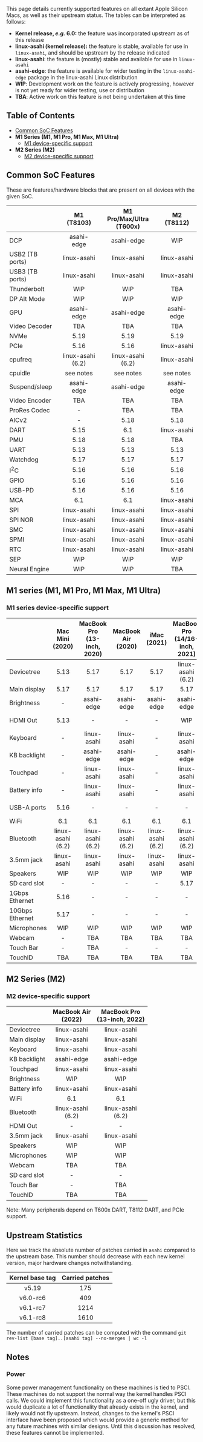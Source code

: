 This page details currently supported features on all extant Apple Silicon Macs, as well as their upstream status. The tables can
be interpreted as follows:

* **Kernel release, *e.g.* 6.0:** the feature was incorporated upstream as of this release
* **linux-asahi (kernel release):** the feature is stable, available for use in `linux-asahi`, and should be upstream by the release indicated
* **linux-asahi**: the feature is (mostly) stable and available for use in `linux-asahi`
* **asahi-edge**: the feature is available for wider testing in the `linux-asahi-edge` package in the linux-asahi Linux distribution
* **WIP**: Development work on the feature is actively progressing, however is not yet ready for wider testing, use or distribution
* **TBA**: Active work on this feature is not being undertaken at this time

## Table of Contents
- [Common SoC Features](#common-soc-features)
- **M1 Series (M1, M1 Pro, M1 Max, M1 Ultra)**
  * [M1 device-specific support](#m1-series-device-specific-support)
- **M2 Series (M2)**
  * [M2 device-specific support](#m2-series-device-specific-support)

## Common SoC Features
These are features/hardware blocks that are present on all devices with the given SoC.

|                  | M1<br>(T8103)        | M1 Pro/Max/Ultra<br>(T600x) | M2<br>(T8112)        |
|------------------|:--------------------:|:---------------------------:|:--------------------:|
| DCP              | asahi-edge           | asahi-edge                  | WIP                  |
| USB2 (TB ports)  | linux-asahi          | linux-asahi                 | linux-asahi          |
| USB3 (TB ports)  | linux-asahi          | linux-asahi                 | linux-asahi          |
| Thunderbolt      | WIP                  | WIP                         | TBA                  |
| DP Alt Mode      | WIP                  | WIP                         | WIP                  |
| GPU              | asahi-edge           | asahi-edge                  | asahi-edge           |
| Video Decoder    | TBA                  | TBA                         | TBA                  |
| NVMe             | 5.19                 | 5.19                        | 5.19                 |
| PCIe             | 5.16                 | 5.16                        | linux-asahi          |
| cpufreq          | linux-asahi<br>(6.2) | linux-asahi<br>(6.2)        | linux-asahi          |
| cpuidle          | see notes            | see notes                   | see notes            |
| Suspend/sleep    | asahi-edge           | asahi-edge                  | asahi-edge           |
| Video Encoder    | TBA                  | TBA                         | TBA                  |
| ProRes Codec     | -                    | TBA                         | TBA                  |
| AICv2            | -                    | 5.18                        | 5.18                 |
| DART             | 5.15                 | 6.1                         | linux-asahi          |
| PMU              | 5.18                 | 5.18                        | TBA                  |
| UART             | 5.13                 | 5.13                        | 5.13                 |
| Watchdog         | 5.17                 | 5.17                        | 5.17                 |
| I<sup>2</sup>C   | 5.16                 | 5.16                        | 5.16                 |
| GPIO             | 5.16                 | 5.16                        | 5.16                 |
| USB-PD           | 5.16                 | 5.16                        | 5.16                 |
| MCA              | 6.1                  | 6.1                         | linux-asahi          |
| SPI              | linux-asahi          | linux-asahi                 | linux-asahi          |
| SPI NOR          | linux-asahi          | linux-asahi                 | linux-asahi          |
| SMC              | linux-asahi          | linux-asahi                 | linux-asahi          |
| SPMI             | linux-asahi          | linux-asahi                 | linux-asahi          |
| RTC              | linux-asahi          | linux-asahi                 | linux-asahi          |
| SEP              | WIP                  | WIP                         | WIP                  |
| Neural Engine    | WIP                  | WIP                         | TBA                  |
  
  
## M1 series (M1, M1 Pro, M1 Max, M1 Ultra)

### M1 series device-specific support
|                    | Mac Mini<br>(2020)   | MacBook Pro<br>(13-inch, 2020) | MacBook Air<br>(2020) | iMac<br>(2021)       | MacBook Pro<br>(14/16-inch, 2021) | Mac Studio<br>(2022) |
|--------------------|:--------------------:|:------------------------------:|:---------------------:|:--------------------:|:---------------------------------:|:--------------------:|
| Devicetree         | 5.13                 | 5.17                           | 5.17                  | 5.17                 | linux-asahi<br>(6.2)              | linux-asahi<br>(6.2) |
| Main display       | 5.17                 | 5.17                           | 5.17                  | 5.17                 | 5.17                              | 5.17                 |
| Brightness         | -                    | asahi-edge                     | asahi-edge            | asahi-edge           | asahi-edge                        | -                    |
| HDMI Out           | 5.13                 | -                              | -                     | -                    | WIP                               | linux-asahi          |
| Keyboard           | -                    | linux-asahi                    | linux-asahi           | -                    | linux-asahi                       | -                    |
| KB backlight       | -                    | asahi-edge                     | asahi-edge            | -                    | asahi-edge                        | -                    |
| Touchpad           | -                    | linux-asahi                    | linux-asahi           | -                    | linux-asahi                       | -                    |
| Battery info       | -                    | linux-asahi                    | linux-asahi           | -                    | linux-asahi                       | -                    |
| USB-A ports        | 5.16                 | -                              | -                     | -                    | -                                 | linux-asahi          |
| WiFi               | 6.1                  | 6.1                            | 6.1                   | 6.1                  | 6.1                               | 6.1                  |
| Bluetooth          | linux-asahi<br>(6.2) | linux-asahi<br>(6.2)           | linux-asahi<br>(6.2)  | linux-asahi<br>(6.2) | linux-asahi<br>(6.2)              | linux-asahi<br>(6.2) |
| 3.5mm jack         | linux-asahi          | linux-asahi                    | linux-asahi           | linux-asahi          | linux-asahi                       | linux-asahi          |
| Speakers           | WIP                  | WIP                            | WIP                   | WIP                  | WIP                               | WIP                  |
| SD card slot       | -                    | -                              | -                     | -                    | 5.17                              | 5.17                 |
| 1Gbps Ethernet     | 5.16                 | -                              | -                     | -                    | -                                 | -                    |
| 10Gbps Ethernet    | 5.17                 | -                              | -                     | -                    | -                                 | linux-asahi          |
| Microphones        | WIP                  | WIP                            | WIP                   | WIP                  | WIP                               | -                    |
| Webcam             | -                    | TBA                            | TBA                   | TBA                  | TBA                               | -                    |
| Touch Bar          | -                    | TBA                            | -                     | -                    | -                                 | -                    |
| TouchID            | TBA                  | TBA                            | TBA                   | TBA                  | TBA                               | TBA                  |


## M2 Series (M2)
### M2 device-specific support
|                    | MacBook Air<br>(2022) | MacBook Pro<br>(13-inch, 2022) |
|--------------------|:---------------------:|:------------------------------:|
| Devicetree         | linux-asahi           | linux-asahi                    |
| Main display       | linux-asahi           | linux-asahi                    |
| Keyboard           | linux-asahi           | linux-asahi                    |
| KB backlight       | asahi-edge            | asahi-edge                     |
| Touchpad           | linux-asahi           | linux-asahi                    |
| Brightness         | WIP                   | WIP                            |
| Battery info       | linux-asahi           | linux-asahi                    |
| WiFi               | 6.1                   | 6.1                            |
| Bluetooth          | linux-asahi<br>(6.2)  | linux-asahi<br>(6.2)           |
| HDMI Out           | -                     | -                              |
| 3.5mm jack         | linux-asahi           | linux-asahi                    |
| Speakers           | WIP                   | WIP                            |
| Microphones        | WIP                   | WIP                            |
| Webcam             | TBA                   | TBA                            |
| SD card slot       | -                     | -                              |
| Touch Bar          | -                     | TBA                            |
| TouchID            | TBA                   | TBA                            |

Note: Many peripherals depend on T600x DART, T8112 DART, and PCIe support.

## Upstream Statistics
Here we track the absolute number of patches carried in `asahi` compared to the
upstream base. This number should decrease with each new kernel version, major hardware
changes notwithstanding.
 
| Kernel base tag | Carried patches |
| :-------------: | :-------------: |
| v5.19           | 175             |
| v6.0-rc6        | 409             |
| v6.1-rc7        | 1214            |
| v6.1-rc8        | 1610            | 

The number of carried patches can be computed with the command `git rev-list [base tag]..[asahi tag] --no-merges | wc -l`

## Notes

### Power
Some power management functionality on these machines is tied to PSCI. These machines do not support the
normal way the kernel handles PSCI calls. We could implement this functionality as a one-off ugly driver,
but this would duplicate a lot of functionality that already exists in the kernel, and likely would not
fly upstream. Instead, changes to the kernel's PSCI interface have been proposed which would provide a generic
method for any future machines with similar designs. Until this discussion has resolved, these features
cannot be implemented.
